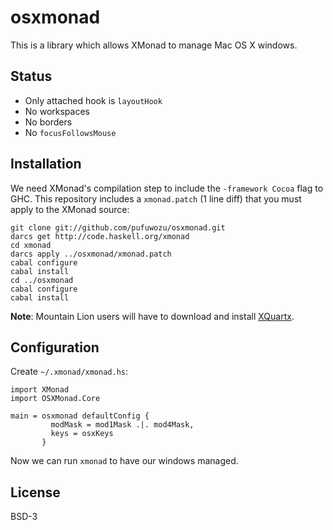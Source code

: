 # osxmonad

This is a library which allows XMonad to manage Mac OS X windows.

## Status

* Only attached hook is `layoutHook`
* No workspaces
* No borders
* No `focusFollowsMouse`

## Installation

We need XMonad's compilation step to include the `-framework Cocoa`
flag to GHC. This repository includes a `xmonad.patch` (1 line diff)
that you must apply to the XMonad source:

    git clone git://github.com/pufuwozu/osxmonad.git
    darcs get http://code.haskell.org/xmonad
    cd xmonad
    darcs apply ../osxmonad/xmonad.patch
    cabal configure
    cabal install
    cd ../osxmonad
    cabal configure
    cabal install

**Note**: Mountain Lion users will have to download and install
[XQuartx](http://xquartz.macosforge.org/landing/).

## Configuration

Create `~/.xmonad/xmonad.hs`:

    import XMonad
    import OSXMonad.Core

    main = osxmonad defaultConfig {
             modMask = mod1Mask .|. mod4Mask,
             keys = osxKeys
           }

Now we can run `xmonad` to have our windows managed.

## License

BSD-3
